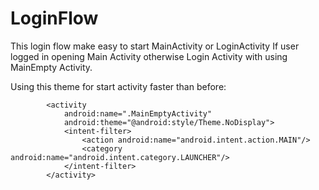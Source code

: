 # LoginFlow
This login flow make easy to start MainActivity or LoginActivity
If user logged in opening Main Activity otherwise Login Activity with using MainEmpty Activity.


Using this theme for start activity faster than before:


            <activity
                android:name=".MainEmptyActivity"
                android:theme="@android:style/Theme.NoDisplay">
                <intent-filter>
                    <action android:name="android.intent.action.MAIN"/>
                    <category android:name="android.intent.category.LAUNCHER"/>
                </intent-filter>
            </activity>
